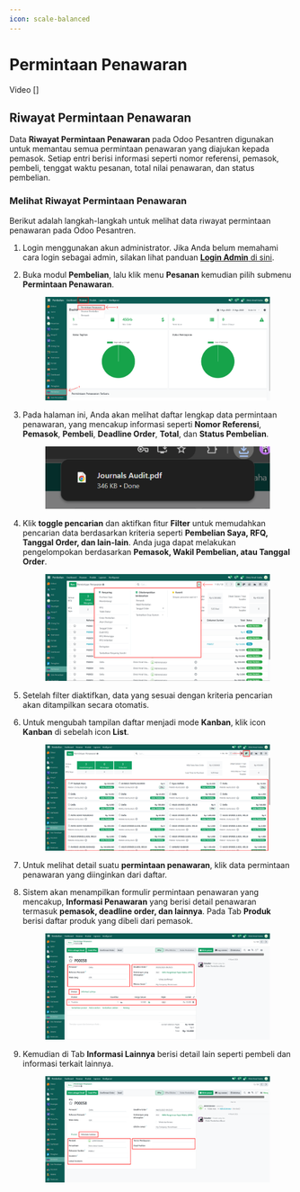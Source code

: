 ```yaml
---
icon: scale-balanced
---
```


# Permintaan Penawaran

Video \[]

## Riwayat Permintaan Penawaran

Data **Riwayat Permintaan Penawaran** pada Odoo Pesantren digunakan untuk memantau semua permintaan penawaran yang diajukan kepada pemasok. Setiap entri berisi informasi seperti nomor referensi, pemasok, pembeli, tenggat waktu pesanan, total nilai penawaran, dan status pembelian.

### Melihat Riwayat Permintaan Penawaran

Berikut adalah langkah-langkah untuk melihat data riwayat permintaan penawaran pada Odoo Pesantren.

1. Login menggunakan akun administrator. Jika Anda belum memahami cara login sebagai admin, silakan lihat panduan [**Login Admin** di sini](../../panduan-login/login-admin.md).
2.  Buka modul **Pembelian**, lalu klik menu **Pesanan** kemudian pilih submenu **Permintaan Penawaran**.

    <figure><img src="../../.gitbook/assets/images-818.png" alt=""><figcaption></figcaption></figure>


3.  Pada halaman ini, Anda akan melihat daftar lengkap data permintaan penawaran, yang mencakup informasi seperti **Nomor Referensi**, **Pemasok**, **Pembeli**, **Deadline Order**, **Total**, dan **Status Pembelian**.

    <figure><img src="../../.gitbook/assets/images-819.png" alt=""><figcaption></figcaption></figure>


4.  Klik **toggle pencarian** dan aktifkan fitur **Filter** untuk memudahkan pencarian data berdasarkan kriteria seperti **Pembelian Saya, RFQ, Tanggal Order, dan lain-lain**. Anda juga dapat melakukan pengelompokan berdasarkan **Pemasok, Wakil Pembelian, atau Tanggal Order**.

    <figure><img src="../../.gitbook/assets/images-820.png" alt=""><figcaption></figcaption></figure>


5. Setelah filter diaktifkan, data yang sesuai dengan kriteria pencarian akan ditampilkan secara otomatis.
6.  Untuk mengubah tampilan daftar menjadi mode **Kanban**, klik icon **Kanban** di sebelah icon **List**.

    <figure><img src="../../.gitbook/assets/images-821.png" alt=""><figcaption></figcaption></figure>


7. Untuk melihat detail suatu **permintaan penawaran**, klik data permintaan penawaran yang diinginkan dari daftar.
8.  Sistem akan menampilkan formulir permintaan penawaran yang mencakup, **Informasi Penawaran** yang berisi detail penawaran termasuk **pemasok, deadline order, dan lainnya**. Pada Tab **Produk** berisi daftar produk yang dibeli dari pemasok.

    <figure><img src="../../.gitbook/assets/images-821 (1).png" alt=""><figcaption></figcaption></figure>


9.  Kemudian di Tab **Informasi Lainnya** berisi detail lain seperti pembeli dan informasi terkait lainnya.

    <figure><img src="../../.gitbook/assets/images-822 (1).png" alt=""><figcaption></figcaption></figure>
